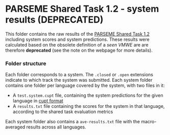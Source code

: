 PARSEME Shared Task 1.2 - system results (DEPRECATED)
========================================================================

This folder contains the raw results of the [PARSEME Shared Task
1.2](http://multiword.sourceforge.net/sharedtaskresults2020) including system
scores and system predictions.  These results were calculated based on the
obsolete definition of a *seen VMWE* are are therefore **deprecated** (see the
note on the webpage for more details).

### Folder structure

Each folder corresponds to a system. The `.closed` or `.open` extensions
indicate to which track the system was submitted. Each system folder contains
one folder per language covered by the system, with two files in it:
 * A `test.system.cupt` file, containing the system predictions for the
    given language in [cupt format](http://multiword.sourceforge.net/cupt-format/)
 * A `results.txt` file containing the scores for the system in that
    language, according to the shared task evaluation metrics

Each system folder also contains a `ave-results.txt` file with the 
macro-averaged results across all languages.


